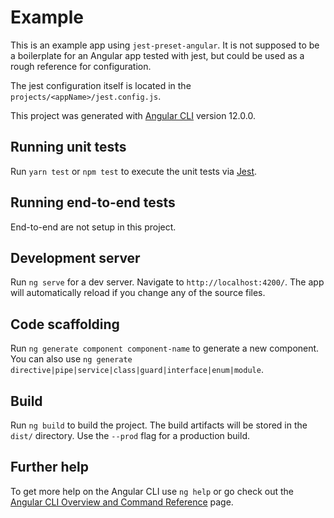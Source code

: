 # Example

This is an example app using `jest-preset-angular`. It is not supposed to be a boilerplate for an Angular app tested with jest, but could be used as a rough reference for configuration.

The jest configuration itself is located in the `projects/<appName>/jest.config.js`.

This project was generated with [Angular CLI](https://github.com/angular/angular-cli) version 12.0.0.

## Running unit tests

Run `yarn test` or `npm test` to execute the unit tests via [Jest](https://jestjs.io).

## Running end-to-end tests

End-to-end are not setup in this project.

## Development server

Run `ng serve` for a dev server. Navigate to `http://localhost:4200/`. The app will automatically reload if you change any of the source files.

## Code scaffolding

Run `ng generate component component-name` to generate a new component. You can also use `ng generate directive|pipe|service|class|guard|interface|enum|module`.

## Build

Run `ng build` to build the project. The build artifacts will be stored in the `dist/` directory. Use the `--prod` flag for a production build.

## Further help

To get more help on the Angular CLI use `ng help` or go check out the [Angular CLI Overview and Command Reference](https://angular.io/cli) page.

